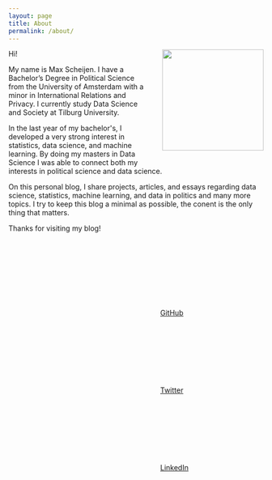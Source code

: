 ```yaml
---
layout: page
title: About
permalink: /about/
---
```

<img src="{{ site.url }}/assets/img/profile-picture.jpeg" width=200px align="right" style="padding: 0 0 20px 20px;">

Hi!

My name is Max Scheijen. I have a Bachelor’s Degree in Political Science from the University of Amsterdam with a minor in International Relations and Privacy. I currently study Data Science and Society at Tilburg University.

In the last year of my bachelor's, I developed a very strong interest in statistics, data science, and machine learning. By doing my masters in Data Science I was able to connect both my interests in political science and data science.

On this personal blog, I share projects, articles, and essays regarding data science, statistics, machine learning, and data in politics and many more topics. I try to keep this blog a minimal as possible, the conent is the only thing that matters.

Thanks for visiting my blog!

<div class="about-item">
    <a href="https://github.com/maxscheijen" target="_blank"><svg class="svg-icon grey" id="github-icon"><use xlink:href="{{ '/assets/minima-social-icons.svg#github' | relative_url }}"></use></svg>GitHub</a> 
</div>

<div class="about-item">
    <a href="https://twitter.com/MaxScheijen" target="_blank"><svg class="svg-icon grey" id="twitter-icon"><use xlink:href="{{ '/assets/minima-social-icons.svg#twitter' | relative_url }}"></use></svg>Twitter</a>
</div>

<div class="about-item">
    <a href="https://www.linkedin.com/in/max-scheijen-930a311b8/" target="_blank"><svg class="svg-icon grey" id="linkedin-icon"><use xlink:href="{{ '/assets/minima-social-icons.svg#linkedin' | relative_url }}"></use></svg>LinkedIn</a>
</div>
